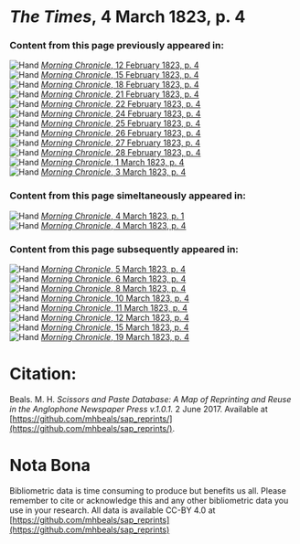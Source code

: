 # *The Times*, 4 March 1823, p. 4  
  
### Content from this page previously appeared in:  
![Hand](http://scissorsandpaste.net/wp-content/uploads/2017/06/smallhandpointer.png) [*Morning Chronicle*, 12 February 1823, p. 4](https://mhbeals.github.io/sap_html/Morning-Chronicle/Morning-Chronicle-12-February-1823-p-4)  
![Hand](http://scissorsandpaste.net/wp-content/uploads/2017/06/smallhandpointer.png) [*Morning Chronicle*, 15 February 1823, p. 4](https://mhbeals.github.io/sap_html/Morning-Chronicle/Morning-Chronicle-15-February-1823-p-4)  
![Hand](http://scissorsandpaste.net/wp-content/uploads/2017/06/smallhandpointer.png) [*Morning Chronicle*, 18 February 1823, p. 4](https://mhbeals.github.io/sap_html/Morning-Chronicle/Morning-Chronicle-18-February-1823-p-4)  
![Hand](http://scissorsandpaste.net/wp-content/uploads/2017/06/smallhandpointer.png) [*Morning Chronicle*, 21 February 1823, p. 4](https://mhbeals.github.io/sap_html/Morning-Chronicle/Morning-Chronicle-21-February-1823-p-4)  
![Hand](http://scissorsandpaste.net/wp-content/uploads/2017/06/smallhandpointer.png) [*Morning Chronicle*, 22 February 1823, p. 4](https://mhbeals.github.io/sap_html/Morning-Chronicle/Morning-Chronicle-22-February-1823-p-4)  
![Hand](http://scissorsandpaste.net/wp-content/uploads/2017/06/smallhandpointer.png) [*Morning Chronicle*, 24 February 1823, p. 4](https://mhbeals.github.io/sap_html/Morning-Chronicle/Morning-Chronicle-24-February-1823-p-4)  
![Hand](http://scissorsandpaste.net/wp-content/uploads/2017/06/smallhandpointer.png) [*Morning Chronicle*, 25 February 1823, p. 4](https://mhbeals.github.io/sap_html/Morning-Chronicle/Morning-Chronicle-25-February-1823-p-4)  
![Hand](http://scissorsandpaste.net/wp-content/uploads/2017/06/smallhandpointer.png) [*Morning Chronicle*, 26 February 1823, p. 4](https://mhbeals.github.io/sap_html/Morning-Chronicle/Morning-Chronicle-26-February-1823-p-4)  
![Hand](http://scissorsandpaste.net/wp-content/uploads/2017/06/smallhandpointer.png) [*Morning Chronicle*, 27 February 1823, p. 4](https://mhbeals.github.io/sap_html/Morning-Chronicle/Morning-Chronicle-27-February-1823-p-4)  
![Hand](http://scissorsandpaste.net/wp-content/uploads/2017/06/smallhandpointer.png) [*Morning Chronicle*, 28 February 1823, p. 4](https://mhbeals.github.io/sap_html/Morning-Chronicle/Morning-Chronicle-28-February-1823-p-4)  
![Hand](http://scissorsandpaste.net/wp-content/uploads/2017/06/smallhandpointer.png) [*Morning Chronicle*, 1 March 1823, p. 4](https://mhbeals.github.io/sap_html/Morning-Chronicle/Morning-Chronicle-1-March-1823-p-4)  
![Hand](http://scissorsandpaste.net/wp-content/uploads/2017/06/smallhandpointer.png) [*Morning Chronicle*, 3 March 1823, p. 4](https://mhbeals.github.io/sap_html/Morning-Chronicle/Morning-Chronicle-3-March-1823-p-4)  
  
### Content from this page simeltaneously appeared in:  
![Hand](http://scissorsandpaste.net/wp-content/uploads/2017/06/smallhandpointer.png) [*Morning Chronicle*, 4 March 1823, p. 1](https://mhbeals.github.io/sap_html/Morning-Chronicle/Morning-Chronicle-4-March-1823-p-1)  
![Hand](http://scissorsandpaste.net/wp-content/uploads/2017/06/smallhandpointer.png) [*Morning Chronicle*, 4 March 1823, p. 4](https://mhbeals.github.io/sap_html/Morning-Chronicle/Morning-Chronicle-4-March-1823-p-4)  
  
### Content from this page subsequently appeared in:  
![Hand](http://scissorsandpaste.net/wp-content/uploads/2017/06/smallhandpointer.png) [*Morning Chronicle*, 5 March 1823, p. 4](https://mhbeals.github.io/sap_html/Morning-Chronicle/Morning-Chronicle-5-March-1823-p-4)  
![Hand](http://scissorsandpaste.net/wp-content/uploads/2017/06/smallhandpointer.png) [*Morning Chronicle*, 6 March 1823, p. 4](https://mhbeals.github.io/sap_html/Morning-Chronicle/Morning-Chronicle-6-March-1823-p-4)  
![Hand](http://scissorsandpaste.net/wp-content/uploads/2017/06/smallhandpointer.png) [*Morning Chronicle*, 8 March 1823, p. 4](https://mhbeals.github.io/sap_html/Morning-Chronicle/Morning-Chronicle-8-March-1823-p-4)  
![Hand](http://scissorsandpaste.net/wp-content/uploads/2017/06/smallhandpointer.png) [*Morning Chronicle*, 10 March 1823, p. 4](https://mhbeals.github.io/sap_html/Morning-Chronicle/Morning-Chronicle-10-March-1823-p-4)  
![Hand](http://scissorsandpaste.net/wp-content/uploads/2017/06/smallhandpointer.png) [*Morning Chronicle*, 11 March 1823, p. 4](https://mhbeals.github.io/sap_html/Morning-Chronicle/Morning-Chronicle-11-March-1823-p-4)  
![Hand](http://scissorsandpaste.net/wp-content/uploads/2017/06/smallhandpointer.png) [*Morning Chronicle*, 12 March 1823, p. 4](https://mhbeals.github.io/sap_html/Morning-Chronicle/Morning-Chronicle-12-March-1823-p-4)  
![Hand](http://scissorsandpaste.net/wp-content/uploads/2017/06/smallhandpointer.png) [*Morning Chronicle*, 15 March 1823, p. 4](https://mhbeals.github.io/sap_html/Morning-Chronicle/Morning-Chronicle-15-March-1823-p-4)  
![Hand](http://scissorsandpaste.net/wp-content/uploads/2017/06/smallhandpointer.png) [*Morning Chronicle*, 19 March 1823, p. 4](https://mhbeals.github.io/sap_html/Morning-Chronicle/Morning-Chronicle-19-March-1823-p-4)  


# Citation: 

Beals. M. H. *Scissors and Paste Database: A Map of Reprinting and Reuse in the Anglophone Newspaper Press v.1.0.1.* 2 June 2017. Available at [https://github.com/mhbeals/sap_reprints/](https://github.com/mhbeals/sap_reprints/). 

# Nota Bona

Bibliometric data is time consuming to produce but benefits us all. Please remember to cite or acknowledge this and any other bibliometric data you use in your research. All data is available CC-BY 4.0 at [https://github.com/mhbeals/sap_reprints](https://github.com/mhbeals/sap_reprints)